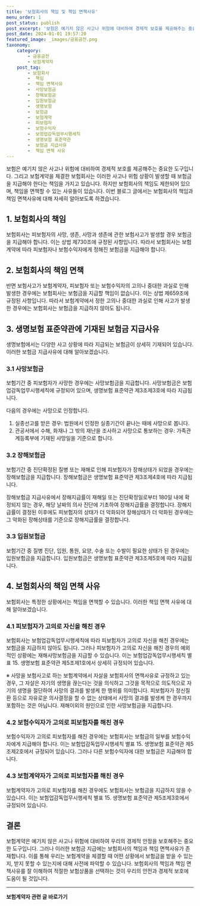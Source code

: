 ```yaml
---
title: '보험회사의 책임 및 책임 면책사유'
menu_order: 1
post_status: publish
post_excerpt: '보험은 예기치 않은 사고나 위험에 대비하여 경제적 보호를 제공해주는 중요한 도구입니다. 그리고 보험계약을 체결한 보험회사는 이러한 사고나 위험 상황이 발생할 때 보험금을 지급해야 한다는 책임을 가지고 있습니다. 하지만 보험회사의 책임도 제한되어 있으며, 책임을 면책할 수 있는 사유들이 있습니다. 이번 블로그 글에서는 보험회사의 책임과 책임 면책사유에 대해 자세히 알아보도록 하겠습니다.'
post_date: 2024-01-01 19:57:20
featured_image: _images/금융금전.png
taxonomy:
    category:
        - 금융금전
        - 보험계약자
    post_tag:
        - 보험회사
        -  책임
        -  책임 면책사유
        -  사망보험금
        -  장해보험금
        -  입원보험금
        -  생명보험
        -  보험금
        -  보험계약
        -  피보험자
        -  보험수익자
        -  보험업감독업무시행세칙
        -  생명보험 표준약관
        -  보험금 지급사유
        -  책임 면책 사유
---
```



보험은 예기치 않은 사고나 위험에 대비하여 경제적 보호를 제공해주는 중요한 도구입니다. 그리고 보험계약을 체결한 보험회사는 이러한 사고나 위험 상황이 발생할 때 보험금을 지급해야 한다는 책임을 가지고 있습니다. 하지만 보험회사의 책임도 제한되어 있으며, 책임을 면책할 수 있는 사유들이 있습니다. 이번 블로그 글에서는 보험회사의 책임과 책임 면책사유에 대해 자세히 알아보도록 하겠습니다.

## 1. 보험회사의 책임

보험회사는 피보험자의 사망, 생존, 사망과 생존에 관한 보험사고가 발생할 경우 보험금을 지급해야 합니다. 이는 상법 제730조에 규정된 사항입니다. 따라서 보험회사는 보험계약에 따라 피보험자나 보험수익자에게 정해진 보험금을 지급해야 합니다.

## 2. 보험회사의 책임 면책

반면 보험사고가 보험계약자, 피보험자 또는 보험수익자의 고의나 중대한 과실로 인해 발생한 경우에는 보험회사는 보험금을 지급할 책임이 없습니다. 이는 상법 제659조에 규정된 사항입니다. 따라서 보험계약에서 정한 고의나 중대한 과실로 인해 사고가 발생한 경우에는 보험회사는 보험금을 지급하지 않아도 됩니다.

## 3. 생명보험 표준약관에 기재된 보험금 지급사유

생명보험에서는 다양한 사고 상황에 따라 지급되는 보험금이 상세히 기재되어 있습니다. 이러한 보험금 지급사유에 대해 알아보겠습니다.

### 3.1 사망보험금

보험기간 중 피보험자가 사망한 경우에는 사망보험금을 지급합니다. 사망보험금은 보험업감독업무시행세칙에 규정되어 있으며, 생명보험 표준약관 제3조제3호에 따라 지급됩니다.

다음의 경우에는 사망으로 인정합니다.
1. 실종선고를 받은 경우: 법원에서 인정한 실종기간이 끝나는 때에 사망으로 봅니다.
2. 관공서에서 수해, 화재나 그 밖의 재난을 조사하고 사망으로 통보하는 경우: 가족관계등록부에 기재된 사망일을 기준으로 합니다.

### 3.2 장해보험금

보험기간 중 진단확정된 질병 또는 재해로 인해 피보험자가 장해상태가 되었을 경우에는 장해보험금을 지급합니다. 장해보험금은 생명보험 표준약관 제3조제4호에 따라 지급됩니다.

장해보험금 지급사유에서 장해지급률이 재해일 또는 진단확정일로부터 180일 내에 확정되지 않는 경우, 해당 날짜의 의사 진단에 기초하여 장해지급률을 결정합니다. 장해지급률이 결정된 이후에도 피보험자의 상태가 더 악화되어 장해상태가 더 악화된 경우에는 그 악화된 장해상태를 기준으로 장해지급률을 결정합니다.

### 3.3 입원보험금

보험기간 중 질병 진단, 입원, 통원, 요양, 수술 또는 수발이 필요한 상태가 된 경우에는 입원보험금을 지급합니다. 입원보험금은 생명보험 표준약관 제3조제5호에 따라 지급됩니다.

## 4. 보험회사의 책임 면책 사유

보험회사는 특정한 상황에서는 책임을 면책할 수 있습니다. 이러한 책임 면책 사유에 대해 알아보겠습니다.

### 4.1 피보험자가 고의로 자신을 해친 경우

보험회사는 보험업감독업무시행세칙에 따라 피보험자가 고의로 자신을 해친 경우에는 보험금을 지급하지 않아도 됩니다. 그러나 피보험자가 고의로 자신을 해친 경우의 예외적인 상황에는 재해사망보험금을 지급할 수 있습니다. 이는 보험업감독업무시행세칙 별표 15. 생명보험 표준약관 제5조제1호에서 상세히 규정되어 있습니다.

※ 사망을 보험사고로 하는 보험계약에서 자살을 보험회사의 면책사유로 규정하고 있는 경우, 그 자살은 자기의 생명을 끊는다는 것을 의식하고 그것을 목적으로 의도적으로 자기의 생명을 절단하여 사망의 결과를 발생케 한 행위를 의미합니다. 피보험자가 정신질환 등으로 자유로운 의사결정을 할 수 없는 상태에서 사망의 결과를 발생케 한 경우까지 포함하는 것은 아닙니다. 재해이외의 원인으로 인한 사망보험금을 지급합니다.

### 4.2 보험수익자가 고의로 피보험자를 해친 경우

보험수익자가 고의로 피보험자를 해친 경우에는 보험회사는 보험금의 일부를 보험수익자에게 지급해야 합니다. 이는 보험업감독업무시행세칙 별표 15. 생명보험 표준약관 제5조제2호에서 규정되어 있습니다. 그러나 다른 보험수익자에 대한 보험금은 지급해야 합니다.

### 4.3 보험계약자가 고의로 피보험자를 해친 경우

보험계약자가 고의로 피보험자를 해친 경우에도 보험회사는 보험금을 지급하지 않을 수 있습니다. 이는 보험업감독업무시행세칙 별표 15. 생명보험 표준약관 제5조제3호에서 규정되어 있습니다.

## 결론

보험계약은 예기치 않은 사고나 위험에 대비하여 우리의 경제적 안정을 보호해주는 중요한 도구입니다. 그러나 이러한 보험금 지급에는 보험회사의 책임과 책임 면책사유가 존재합니다. 이를 통해 우리는 보험계약을 체결할 때 어떤 상황에서 보험금을 받을 수 있는지, 받지 못할 수 있는지에 대해 사전에 파악할 수 있습니다. 보험회사의 책임과 책임 면책사유를 잘 이해하여 적절한 보험상품을 선택하는 것이 우리의 안전과 경제적 보호에 도움이 될 것입니다.
<!-- wp:separator -->
<hr class="wp-block-separator has-alpha-channel-opacity"/>
<!-- /wp:separator -->

<!-- wp:group {"backgroundColor":"base","layout":{"type":"constrained"}} -->
<div class="wp-block-group has-base-background-color has-background"><!-- wp:paragraph {"align":"center","fontSize":"medium"} -->
<p class="has-text-align-center has-large-font-size"><strong>보험계약자 관련 글 바로가기</strong></p>
<!-- /wp:paragraph -->


<!-- wp:latest-posts
{"categories":[{"id":13963,"count":19,"description":"","link":"https://uknowlaw.com/category/%eb%b3%b4%ed%97%98%ea%b3%84%ec%95%bd%ec%9e%90/","name":"보험계약자","slug":"보험계약자","taxonomy":"category","parent":0,"meta":[],"_links":{"self":[{"href":"https://uknowlaw.com/wp-json/wp/v2/categories/13963"}],"collection":[{"href":"https://uknowlaw.com/wp-json/wp/v2/categories"}],"about":[{"href":"https://uknowlaw.com/wp-json/wp/v2/taxonomies/category"}],"wp:post_type":[{"href":"https://uknowlaw.com/wp-json/wp/v2/posts?categories=13963"}],"curies":[{"name":"wp","href":"https://api.w.org/{rel}","templated":true}]}}],"postsToShow":100,"excerptLength":28,"postLayout":"grid","columns":2,"featuredImageAlign":"left","featuredImageSizeSlug":"large","fontSize":"small"} /--></div>
<!-- /wp:group -->